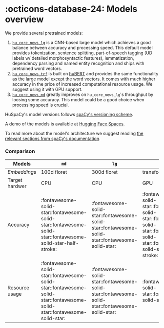 # :octicons-database-24: Models overview

We provide several pretrained models:

 1. [`hu_core_news_lg`](https://huggingface.co/huspacy/hu_core_news_lg) is a CNN-based large model which achieves a good balance between accuracy and processing speed. This default model provides tokenization, sentence splitting, part-of-speech tagging (UD labels w/ detailed morphosyntactic features), lemmatization, dependency parsing and named entity recognition and ships with pretrained word vectors.
2. [`hu_core_news_trf`](https://huggingface.co/huspacy/hu_core_news_trf) is built on [huBERT](https://huggingface.co/SZTAKI-HLT/hubert-base-cc) and provides the same functionality as the large model except the word vectors. It comes with much higher accuracy in the price of increased computational resource usage. We suggest using it with GPU support. 
3. [`hu_core_news_md`](https://huggingface.co/huspacy/hu_core_news_md) greatly improves on `hu_core_news_lg`'s throughput by loosing some accuracy. This model could be a good choice when processing speed is crucial.

HuSpaCy's model versions follows [spaCy's versioning scheme](https://spacy.io/models#model-versioning).

A demo of the models is available at [Hugging Face Spaces](https://huggingface.co/spaces/huspacy/demo).

To read more about the model's architecture we suggest reading [the relevant sections from spaCy's documentation](https://spacy.io/models#design).

### Comparison

| Models         | `md`                                                                                                                                                                                                                                             | `lg`                                                                                                                                                                                              | `trf`                                                                                                        |
|----------------|--------------------------------------------------------------------------------------------------------------------------------------------------------------------------------------------------------------------------------------------------|---------------------------------------------------------------------------------------------------------------------------------------------------------------------------------------------------|--------------------------------------------------------------------------------------------------------------| 
| *Embeddings*   | 100d floret                                                                                                                                                                                                                                      | 300d floret                                                                                                                                                                                       | transformer: [`huBert`](https://huggingface.co/SZTAKI-HLT/hubert-base-cc)                                    |
| Target hardwer | CPU                                                                                                                                                                                                                                              | CPU                                                                                                                                                                                               | GPU                                                                                                          |
| Accuracy       | :fontawesome-solid-star::fontawesome-solid-star::fontawesome-solid-star::fontawesome-solid-star-half-stroke:                                                                                                                                     | :fontawesome-solid-star::fontawesome-solid-star::fontawesome-solid-star::fontawesome-solid-star:                                                                                                  | :fontawesome-solid-star::fontawesome-solid-star::fontawesome-solid-star::fontawesome-solid-star::fontawesome-solid-star-half-stroke: |
| Resource usage | :fontawesome-solid-star::fontawesome-solid-star::fontawesome-solid-star::fontawesome-solid-star::fontawesome-solid-star:  | :fontawesome-solid-star::fontawesome-solid-star::fontawesome-solid-star::fontawesome-solid-star:  | :fontawesome-solid-star::fontawesome-solid-star:                                                             |

